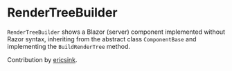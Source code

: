 # RenderTreeBuilder

`RenderTreeBuilder` shows a Blazor (server) component implemented without Razor syntax, inheriting from the abstract class `ComponentBase` and implementing the `BuildRenderTree` method. 

Contribution by [ericsink](https://github.com/ericsink).


